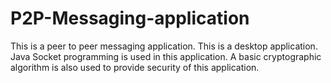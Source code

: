 # P2P-Messaging-application

This is a peer to peer messaging application. This is a desktop application. Java Socket programming is used in this application. A basic cryptographic algorithm is also used to provide security of this application.
